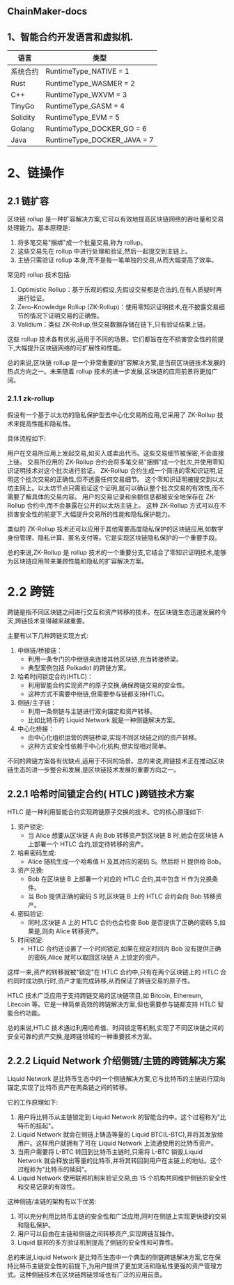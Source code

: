 

## ChainMaker-docs

## 1、智能合约开发语言和虚拟机.



| 语言     | 类型                        |
| -------- | --------------------------- |
| 系统合约 | RuntimeType_NATIVE = 1      |
| Rust     | RuntimeType_WASMER = 2      |
| C++      | RuntimeType_WXVM = 3        |
| TinyGo   | RuntimeType_GASM = 4        |
| Solidity | RuntimeType_EVM = 5         |
| Golang   | RuntimeType_DOCKER_GO = 6   |
| Java     | RuntimeType_DOCKER_JAVA = 7 |



#  2、链操作

## 2.1 链扩容

区块链 rollup 是一种扩容解决方案,它可以有效地提高区块链网络的吞吐量和交易处理能力。基本原理是:

1. 将多笔交易"捆绑"成一个批量交易,称为 rollup。
2. 这些交易先在 rollup 中进行处理和验证,然后一起提交到主链上。
3. 主链只需验证 rollup 本身,而不是每一笔单独的交易,从而大幅提高了效率。

常见的 rollup 技术包括:

1. Optimistic Rollup：基于乐观的假设,先假设交易都是合法的,在有人质疑时再进行验证。
2. Zero-Knowledge Rollup (ZK-Rollup)：使用零知识证明技术,在不披露交易细节的情况下证明交易的正确性。
3. Validium：类似 ZK-Rollup,但交易数据存储在链下,只有验证结果上链。

这些 rollup 技术各有优劣,适用于不同的场景。它们都旨在在不损害安全性的前提下,大幅提升区块链网络的可扩展性和性能。

总的来说,区块链 rollup 是一个非常重要的扩容解决方案,是当前区块链技术发展的热点方向之一。未来随着 rollup 技术的进一步发展,区块链的应用前景将更加广阔。



### 2.1.1  zk-rollup

假设有一个基于以太坊的隐私保护型去中心化交易所应用,它采用了 ZK-Rollup 技术来提高性能和隐私性。

具体流程如下:

用户在交易所应用上发起交易,如买入或卖出代币。这些交易细节被保密,不会直接上链。
交易所应用的 ZK-Rollup 合约会将多笔交易"捆绑"成一个批次,并使用零知识证明技术对这个批次进行验证。
ZK-Rollup 合约生成一个简洁的零知识证明,证明这个批次交易的正确性,但不透露任何交易细节。
这个零知识证明被提交到以太坊主网上。以太坊节点只需验证这个证明,就可以确认整个批次交易的有效性,而不需要了解具体的交易内容。
用户的交易记录和余额信息都被安全地保存在 ZK-Rollup 合约中,而不会暴露在公开的以太坊主链上。
这种 ZK-Rollup 方式可以在不损害安全性的前提下,大幅提升交易所的性能和隐私保护能力。

类似的 ZK-Rollup 技术还可以应用于其他需要高度隐私保护的区块链应用,如数字身份管理、隐私计算、匿名支付等。它是实现区块链隐私保护的一个重要手段。

总的来说,ZK-Rollup 是 rollup 技术的一个重要分支,它结合了零知识证明技术,能够为区块链应用带来兼顾性能和隐私的扩容解决方案。







# 2.2 跨链

跨链是指不同区块链之间进行交互和资产转移的技术。在区块链生态迅速发展的今天,跨链技术变得越来越重要。

主要有以下几种跨链实现方式:

1. 中继链/桥接链：
   - 利用一条专门的中继链来连接其他区块链,充当转接桥梁。
   - 典型案例包括 Polkadot 的跨链方案。
2. 哈希时间锁定合约(HTLC)：
   - 利用智能合约实现资产的原子交换,确保跨链交易的安全性。
   - 这种方式不需要中继链,但需要参与链都支持HTLC。
3. 侧链/主子链：
   - 利用一条侧链与主链进行双向锚定和资产转移。
   - 比如比特币的 Liquid Network 就是一种侧链解决方案。
4. 中心化桥接：
   - 由中心化组织运营的跨链桥梁,实现不同区块链之间的资产转移。
   - 这种方式安全性依赖于中心化机构,但实现相对简单。

不同的跨链方案各有优缺点,适用于不同的场景。总的来说,跨链技术正在推动区块链生态的进一步整合和发展,是区块链技术发展的重要方向之一。



## 2.2.1 哈希时间锁定合约( HTLC )跨链技术方案

HTLC 是一种利用智能合约实现跨链原子交换的技术。它的核心原理如下:

1. 资产锁定:
   - 当 Alice 想要从区块链 A 向 Bob 转移资产到区块链 B 时,她会在区块链 A 上部署一个 HTLC 合约,锁定待转移的资产。
2. 哈希密码生成:
   - Alice 随机生成一个哈希值 H 及其对应的密码 S。然后将 H 提供给 Bob。
3. 资产兑换:
   - Bob 在区块链 B 上部署一个对应的 HTLC 合约,其中包含 H 作为兑换条件。
   - 当 Bob 提供正确的密码 S 时,区块链 B 上的 HTLC 合约会向 Bob 转移资产。
4. 密码验证:
   - 同时,区块链 A 上的 HTLC 合约也会检查 Bob 是否提供了正确的密码 S,如果是,则向 Alice 转移资产。
5. 时间锁定:
   - HTLC 合约还设置了一个时间锁定,如果在规定时间内 Bob 没有提供正确的密码,Alice 就可以取回区块链 A 上锁定的资产。

这样一来,资产的转移就被"锁定"在 HTLC 合约中,只有在两个区块链上的 HTLC 合约同时成功执行时,资产才能完成转移,从而保证了跨链交易的原子性。

HTLC 技术广泛应用于支持跨链交易的区块链项目,如 Bitcoin, Ethereum, Litecoin 等。它是一种简单高效的跨链解决方案,但也需要参与链都支持 HTLC 智能合约功能。

总的来说,HTLC 技术通过利用哈希值、时间锁定等机制,实现了不同区块链之间的安全可靠的资产交换,是跨链领域的一种重要技术方案。



## 2.2.2 Liquid Network 介绍侧链/主链的跨链解决方案



Liquid Network 是比特币生态中的一个侧链解决方案,它与比特币的主链进行双向锚定,实现了比特币资产在两条链之间的转移。

它的工作原理如下:

1. 用户将比特币从主链锁定到 Liquid Network 的智能合约中。这个过程称为"比特币的挂起"。
2. Liquid Network 就会在侧链上铸造等量的 Liquid BTC(L-BTC),并将其发放给用户。这样用户就拥有了可在 Liquid Network 上流通使用的比特币资产。
3. 当用户需要将 L-BTC 转回到比特币主链时,只需将 L-BTC 销毁,Liquid Network 就会释放出等量的比特币,并将其转回到用户在主链上的地址。这个过程称为"比特币的赎回"。
4. Liquid Network 使用联邦机制来验证交易,由 15 个机构共同维护侧链的安全性和交易记录的有效性。

这种侧链/主链的架构有以下优势:

1. 可以充分利用比特币主链的安全性和广泛应用,同时在侧链上实现更快捷的交易和隐私保护。
2. 用户可以自由在主链和侧链之间转移资产,实现跨链互操作。
3. Liquid 联邦的多方验证机制提高了侧链的安全性和可靠性。

总的来说,Liquid Network 是比特币生态中一个典型的侧链跨链解决方案,它在保持比特币主链安全性的前提下,为用户提供了更加灵活和隐私性更强的资产管理方式。这种侧链技术在区块链跨链领域也有广泛的应用前景。





